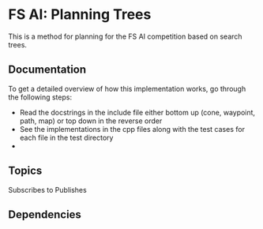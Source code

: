 # FS AI: Planning Trees
This is a method for planning for the FS AI competition based on search trees.

## Documentation
To get a detailed overview of how this implementation works, go through the following steps:
* Read the docstrings in the include file either bottom up (cone, waypoint, path, map) or top down in the reverse order
* See the implementations in the cpp files along with the test cases for each file in the test directory
*

## Topics
Subscribes to
Publishes

## Dependencies
